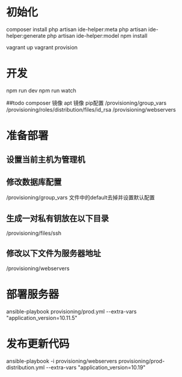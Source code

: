 # 初始化
composer install
php artisan ide-helper:meta
php artisan ide-helper:generate
php artisan ide-helper:model
npm install

vagrant  up 
vagrant  provision 
# 开发
npm run dev
npm run watch

##todo
composer 镜像
apt 镜像
pip配置
/provisioning/group_vars
/provisioning/roles/distribution/files/id_rsa
/provisioning/webservers
# 准备部署
## 设置当前主机为管理机
## 修改数据库配置
/provisioning/group_vars 文件中的default去掉并设置默认配置
## 生成一对私有钥放在以下目录
/provisioning/files/ssh
## 修改以下文件为服务器地址
/provisioning/webservers
# 部署服务器
ansible-playbook provisioning/prod.yml  --extra-vars "application_version=10.11.5"
# 发布更新代码
ansible-playbook -i provisioning/webservers provisioning/prod-distribution.yml  --extra-vars "application_version=10.19"
